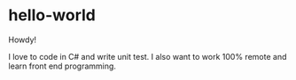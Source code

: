 # hello-world

Howdy!

I love to code in C# and write unit test.
I also want to work 100% remote and learn front end programming.
